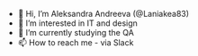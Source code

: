 - 👋 Hi, I’m Aleksandra Andreeva (@Laniakea83)
- 👀 I’m interested in IT and design
- 🌱 I’m currently studying the QA
- 📫 How to reach me - via Slack

<!---
Laniakea83/Laniakea83 is a ✨ special ✨ repository because its `README.md` (this file) appears on your GitHub profile.
You can click the Preview link to take a look at your changes.
--->
